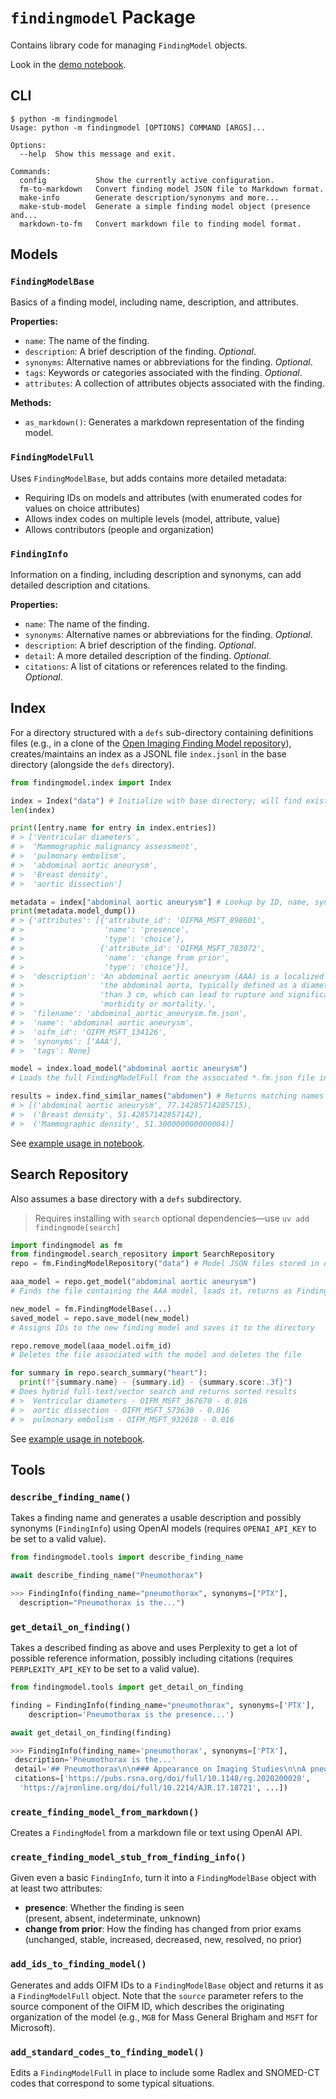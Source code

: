 # `findingmodel` Package

Contains library code for managing `FindingModel` objects.

Look in the [demo notebook](notebooks/findingmodel_tools.ipynb).

## CLI

```shell
$ python -m findingmodel
Usage: python -m findingmodel [OPTIONS] COMMAND [ARGS]...

Options:
  --help  Show this message and exit.

Commands:
  config           Show the currently active configuration.
  fm-to-markdown   Convert finding model JSON file to Markdown format.
  make-info        Generate description/synonyms and more...
  make-stub-model  Generate a simple finding model object (presence and...
  markdown-to-fm   Convert markdown file to finding model format.
```

## Models

### `FindingModelBase`

Basics of a finding model, including name, description, and attributes.

**Properties:**

* `name`: The name of the finding.
* `description`: A brief description of the finding. *Optional*.
* `synonyms`: Alternative names or abbreviations for the finding. *Optional*.
* `tags`: Keywords or categories associated with the finding. *Optional*.
* `attributes`: A collection of attributes objects associated with the finding.

**Methods:**

* `as_markdown()`: Generates a markdown representation of the finding model.

### `FindingModelFull`

Uses `FindingModelBase`, but adds contains more detailed metadata:

* Requiring IDs on models and attributes (with enumerated codes for values on choice attributes)
* Allows index codes on multiple levels (model, attribute, value)
* Allows contributors (people and organization)

### `FindingInfo`

Information on a finding, including description and synonyms, can add detailed description and citations.

**Properties:**

* `name`: The name of the finding.
* `synonyms`: Alternative names or abbreviations for the finding. *Optional*.
* `description`: A brief description of the finding. *Optional*.
* `detail`: A more detailed description of the finding. *Optional*.
* `citations`: A list of citations or references related to the finding. *Optional*.

## Index

For a directory structured with a `defs` sub-directory containing definitions files (e.g., in a clone of the [Open Imaging Finding Model repository](https://github.com/openimagingdata/findingmodels)), creates/maintains an index as a JSONL file `index.jsonl` in the base directory (alongside the `defs` directory).

```python
from findingmodel.index import Index

index = Index("data") # Initialize with base directory; will find existing JSONL
len(index)

print([entry.name for entry in index.entries])
# > ['Ventricular diameters',
# >  'Mammographic malignancy assessment',
# >  'pulmonary embolism',
# >  'abdominal aortic aneurysm',
# >  'Breast density',
# >  'aortic dissection']

metadata = index["abdominal aortic aneurysm"] # Lookup by ID, name, synonym
print(metadata.model_dump())
# > {'attributes': [{'attribute_id': 'OIFMA_MSFT_898601',
# >                  'name': 'presence',
# >                  'type': 'choice'},
# >                 {'attribute_id': 'OIFMA_MSFT_783072',
# >                  'name': 'change from prior',
# >                  'type': 'choice'}],
# >  'description': 'An abdominal aortic aneurysm (AAA) is a localized dilation of '
# >                 'the abdominal aorta, typically defined as a diameter greater '
# >                 'than 3 cm, which can lead to rupture and significant '
# >                 'morbidity or mortality.',
# >  'filename': 'abdominal_aortic_aneurysm.fm.json',
# >  'name': 'abdominal aortic aneurysm',
# >  'oifm_id': 'OIFM_MSFT_134126',
# >  'synonyms': ['AAA'],
# >  'tags': None}

model = index.load_model("abdominal aortic aneurysm")
# Loads the full FindingModelFull from the associated *.fm.json file in defs directory

results = index.find_similar_names("abdomen") # Returns matching names or synonyms
# > [('abdominal aortic aneurysm', 77.14285714285715),
# >  ('Breast density', 51.42857142857142),
# >  ('Mammographic density', 51.300000000000004)]
```

See [example usage in notebook](notebooks/findingmodel_index.ipynb).

## Search Repository

Also assumes a base directory with a `defs` subdirectory.

> Requires installing with `search` optional dependencies—use `uv add findingmode[search]`

```python
import findingmodel as fm
from findingmodel.search_repository import SearchRepository
repo = fm.FindingModelRepository("data") # Model JSON files stored in defs sub-directory

aaa_model = repo.get_model("abdominal aortic aneurysm")
# Finds the file containing the AAA model, loads it, returns as FindingModelFull object

new_model = fm.FindingModelBase(...)
saved_model = repo.save_model(new_model)
# Assigns IDs to the new finding model and saves it to the directory

repo.remove_model(aaa_model.oifm_id)
# Deletes the file associated with the model and deletes the file

for summary in repo.search_summary("heart"):
  print(f"{summary.name} - {summary.id} - {summary.score:.3f}")
# Does hybrid full-text/vector search and returns sorted results
# >  Ventricular diameters - OIFM_MSFT_367670 - 0.016
# >  aortic dissection - OIFM_MSFT_573630 - 0.016
# >  pulmonary embolism - OIFM_MSFT_932618 - 0.016
```

See [example usage in notebook](notebooks/findingmodel_search_repo.ipynb).

## Tools

### `describe_finding_name()`

Takes a finding name and generates a usable description and possibly synonyms (`FindingInfo`) using OpenAI models (requires `OPENAI_API_KEY` to be set to a valid value).

```python
from findingmodel.tools import describe_finding_name

await describe_finding_name("Pneumothorax")

>>> FindingInfo(finding_name="pneumothorax", synonyms=["PTX"], 
  description="Pneumothorax is the...")
```

### `get_detail_on_finding()`

Takes a described finding as above and uses Perplexity to get a lot of possible reference information, possibly including citations (requires `PERPLEXITY_API_KEY` to be set to a valid value).

```python
from findingmodel.tools import get_detail_on_finding

finding = FindingInfo(finding_name="pneumothorax", synonyms=['PTX'],
    description='Pneumothorax is the presence...')

await get_detail_on_finding(finding)

>>> FindingInfo(finding_name='pneumothorax', synonyms=['PTX'], 
 description='Pneumothorax is the...'
 detail='## Pneumothorax\n\n### Appearance on Imaging Studies\n\nA pneumothorax...',
 citations=['https://pubs.rsna.org/doi/full/10.1148/rg.2020200020', 
  'https://ajronline.org/doi/full/10.2214/AJR.17.18721', ...])
```

### `create_finding_model_from_markdown()`

Creates a `FindingModel` from a markdown file or text using OpenAI API.

<!-- TODO: Insert code example  -->

### `create_finding_model_stub_from_finding_info()`

Given even a basic `FindingInfo`, turn it into a `FindingModelBase` object with at least two attributes:

* **presence**: Whether the finding is seen  
(present, absent, indeterminate, unknown)
* **change from prior**: How the finding has changed from prior exams  
(unchanged, stable, increased, decreased, new, resolved, no prior)

<!-- TODO: Insert code example -->

### `add_ids_to_finding_model()`

Generates and adds OIFM IDs to a `FindingModelBase` object and returns it as a `FindingModelFull` object. Note that the `source` parameter refers to the source component of the OIFM ID, which describes the originating organization of the model (e.g., `MGB` for Mass General Brigham and `MSFT` for Microsoft).

### `add_standard_codes_to_finding_model()`

Edits a `FindingModelFull` in place to include some Radlex and SNOMED-CT codes
that correspond to some typical situations.
